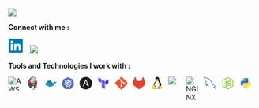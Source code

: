 <img align="center" src="https://readme-typing-svg.herokuapp.com?&center=true&vCenter=true&width=400&height=50&lines=Hello+there!👋;My+name+is+Sagar.;I+am+a+DevOps+Engineer." />
<!--
<h3 align="center"> Hi 👋, I am Sagar </h3>

**I am a DevOps Engineer.** 
<!-- <h3 align="center">A passionate DevOps Engineer </h3> -->

<!-- - 👨🏽‍.
- 🌐 Visit my [porfolio website](https://.github.io/) for complete background and contact.
- :email: Email me <a href="mailto: @gmail.com">here</a> -->

**Connect with me :**

<p align = "left">
  <!-- <a href = ".github.io/"><img src ="/></a> -->
  <a href = "https://www.linkedin.com/in/sagarkrp"><img width="30px" src="https://raw.githubusercontent.com/devicons/devicon/master/icons/linkedin/linkedin-original.svg" style="padding-right:10px;"/>
  <a href = "https://sagarkrp.medium.com" target ="_blank"><img src = "https://img.shields.io/badge/medium-%23E4405G.svg?&style=for-the-badge&logo=medium&logoColor=black&white"></a>
</p>

<p align="left"> <strong> Tools and Technologies I work with : </strong> </p>

<img align="left" alt="AWS" width="26px" height="28px" src="https://raw.githubusercontent.com/sagarkrp/sagarkrp/main/images/aws.svg" style="padding-right:10px;" />

<img align="left" alt="Jenkins" width="26px" src="https://raw.githubusercontent.com/devicons/devicon/master/icons/jenkins/jenkins-original.svg" style="padding-right:10px;" />

<img align="left" alt="Docker" width="26px" src="https://raw.githubusercontent.com/devicons/devicon/master/icons/docker/docker-original.svg" style="padding-right:10px;" />

<img align="left" alt="Kubernetes" width="26px" src="https://raw.githubusercontent.com/devicons/devicon/master/icons/kubernetes/kubernetes-plain.svg" style="padding-right:10px;" />
  
<img align="left" alt="Ansible" width="26px" src="https://raw.githubusercontent.com/devicons/devicon/master/icons/ansible/ansible-original.svg" style="padding-right:10px;" />

<img align="left" alt="Terraform" width="26px" src="https://raw.githubusercontent.com/devicons/devicon/master/icons/terraform/terraform-original.svg" style="padding-right:10px;" />
 
<img align="left" alt="Git" width="26px" src="https://raw.githubusercontent.com/devicons/devicon/master/icons/git/git-original.svg" style="padding-right:10px;" />
 
<!-- <img align="left" alt="GitHub" width="26px" src="https://avatars.githubusercontent.com/u/9919?s=200&v=4" style="padding-right:10px;" /> -->
  
<img align="left" alt="Gitlab" width="26px" src="https://raw.githubusercontent.com/devicons/devicon/master/icons/gitlab/gitlab-plain.svg" style="padding-right:10px;" />
 
<img align="left" alt="Linux" width="26px" src="https://raw.githubusercontent.com/devicons/devicon/master/icons/linux/linux-original.svg" style="padding-right:10px;" />
 
<!-- <img align="left" alt="Apache HTTPD" width="26px" src="https://raw.githubusercontent.com/devicons/devicon/master/icons/apache/apache-original.svg" style="padding-right:10px;" /> -->
<img align="left" width="26px" src="https://img.icons8.com/external-tal-revivo-color-tal-revivo/96/null/external-apache-a-free-and-open-source-cross-platform-web-server-software-logo-color-tal-revivo.png" style="padding-right:10px;"/>
 
<img align="left" alt="NGINX" width="26px" src="https://raw.githubusercontent.com/sagarkrp/sagarkrp/main/images/nginx-icon.svg" style="padding-right:10px;" />
 
<img align="left" alt="MySQL" width="26px" src="https://raw.githubusercontent.com/devicons/devicon/master/icons/mysql/mysql-original.svg" style="padding-right:10px;" />
 
<img align="left" alt="NodeJS" width="26px" src="https://raw.githubusercontent.com/devicons/devicon/master/icons/nodejs/nodejs-original.svg" style="padding-right:10px;" />
 
<img align="left" alt="Python" width="26px" src="https://raw.githubusercontent.com/devicons/devicon/master/icons/python/python-original.svg" style="padding-right:10px;" />

<!---
sagarkrp/sagarkrp is a ✨ special ✨ repository because its `README.md` (this file) appears on your GitHub profile.
You can click the Preview link to take a look at your changes.
--->
